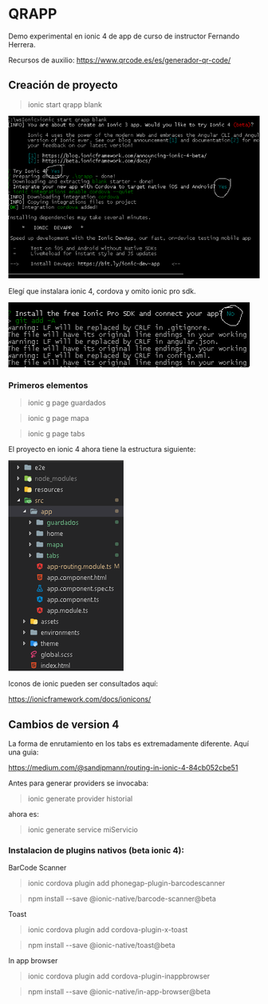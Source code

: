 # QRAPP

Demo experimental en ionic 4 de app de curso de instructor Fernando Herrera.

Recursos de auxilio:
https://www.qrcode.es/es/generador-qr-code/

## Creación de proyecto

> ionic start qrapp blank

![alt text](qrapp01.png "Imagen 1")

Elegí que instalara ionic 4, cordova y omito ionic pro sdk.

![alt text](qrapp02.png "Imagen 2")


### Primeros elementos

> ionic g page guardados

> ionic g page mapa

> ionic g page tabs


El proyecto en ionic 4 ahora tiene la estructura siguiente:

![alt text](qrapp03.png "Estructura de proyecto")


Iconos de ionic pueden ser consultados aquí:

https://ionicframework.com/docs/ionicons/


## Cambios de version 4

La forma de enrutamiento en los tabs es extremadamente diferente. Aquí una guia:

https://medium.com/@sandipmann/routing-in-ionic-4-84cb052cbe51

Antes para generar providers se invocaba:

> ionic generate provider historial

ahora es:

> ionic generate service miServicio


### Instalacion de plugins nativos (beta ionic 4): 

BarCode Scanner

> ionic cordova plugin add phonegap-plugin-barcodescanner

> npm install --save @ionic-native/barcode-scanner@beta


Toast

> ionic cordova plugin add cordova-plugin-x-toast

> npm install --save @ionic-native/toast@beta


In app browser

> ionic cordova plugin add cordova-plugin-inappbrowser

> npm install --save @ionic-native/in-app-browser@beta